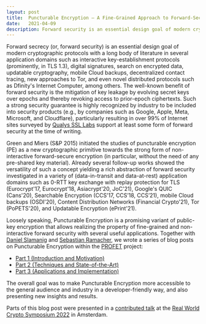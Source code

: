 ```yaml
---
layout: post
title:  Puncturable Encryption – A Fine-Grained Approach to Forward-Secure Encryption and More
date:   2021-04-09
description: Forward security is an essential design goal of modern cryptographic protocols with a long body of literature in several application domains. Together with my colleagues <a href="https://danielslamanig.info" target="_blank" rel="noopener">Daniel Slamanig</a> and <a href="http://ramacher.at" target="_blank" rel="noopener">Sebastian Ramacher</a>, we wrote a three-part series of blog posts on fine-grained forward security (within the <a href="https://profet.at" target="_blank" rel="noopener">PROFET</a> project).
---
```


Forward secrecy (or, forward security) is an essential design goal of modern cryptographic protocols with a long body of literature in several application domains such as interactive key-establishment protocols (prominently, in TLS 1.3), digital signatures, search on encrypted data, updatable cryptography, mobile Cloud backups, decentralized contact tracing, new approaches to Tor, and even novel distributed protocols such as Dfinity's Internet Computer, among others. The well-known benefit of forward security is the mitigation of key leakage by evolving secret keys over epochs and thereby revoking access to prior-epoch ciphertexts. Such a strong security guarantee is highly recognized by industry to be included into security products (e.g., by companies such as Google, Apple, Meta, Microsoft, and Cloudflare), particularly resulting in over 99% of Internet sites surveyed by <a href="https://www.ssllabs.com/ssl-pulse/" target="_blank" rel="noopener">Qualys SSL Labs</a> support at least some form of forward security at the time of writing.

Green and Miers (S&P 2015) initiated the studies of puncturable encryption (PE) as a new cryptographic primitive towards the strong form of non-interactive forward-secure encryption (in particular, without the need of any pre-shared key material). Already several follow-up works showed the versatility of such a concept yielding a rich abstraction of forward security investigated in a variety of (data-in-transit and data-at-rest) application domains such as 0-RTT key exchange with replay protection for TLS (Eurocrypt'17, Eurocrypt'18, Asiacrypt'20, JoC'21), Google's QUIC (Cans'20), Searchable Encryption (CCS'17, CCS’18, CCS’21), mobile Cloud backups (OSDI'20), Content Distribution Networks  (Financial Crypto'21), Tor (PoPETS'20), and Updatable Encryption (ePrint'21).

Loosely speaking, Puncturable Encryption is a promising variant of public-key encryption that allows realizing the property of fine-grained and non-interactive forward security with several useful applications. Together with <a href="https://danielslamanig.info" target="_blank" rel="noopener">Daniel Slamanig</a> and <a href="http://ramacher.at" target="_blank" rel="noopener">Sebastian Ramacher</a>, we wrote a series of blog posts on Puncturable Encryption within the <a href="https://profetproject.github.io" target="_blank" rel="noopener">PROFET</a> project:

<ul>
 <li><a href="https://profetproject.github.io/blog/pe_part1/" target="_blank" rel="noopener">Part 1 (Introduction and Motivation)</a></li>
 <li><a href="https://profetproject.github.io/blog/pe_part2/" target="_blank" rel="noopener">Part 2 (Techniques and State-of-the-Art)</a></li>
 <li><a href="https://profetproject.github.io/blog/pe_part3/" target="_blank" rel="noopener">Part 3 (Applications and Implementation)</a></li>
</ul>

The overall goal was to make Puncturable Encryption more accessible to the general audience and industry in a developer-friendly way, and also presenting new insights and results.

Parts of this blog post were presented in a <a href="https://iacr.org/submit/files/slides/2022/rwc/rwc2022/51/slides.pdf" target="_blank" rel="noopener">contributed talk</a> at the <a href="https://rwc.iacr.org/2022" target="_blank" rel="noopener">Real World Crypto Symposium 2022</a> in Amsterdam.